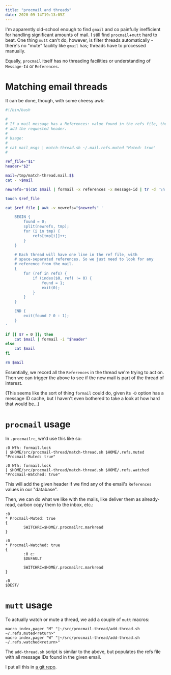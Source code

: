 ```yaml
---
title: "procmail and threads"
date: 2020-09-14T19:13:05Z
---
```


I'm apparently old-school enough to find `gmail` and co painfully inefficient for
handling significant amounts of mail. I still find `procmail`+`mutt`
hard to beat. One thing `mutt` can't do, however, is filter threads
automatically - there's no "mute" facility like `gmail` has; threads
have to processed manually.

Equally, `procmail` itself has no threading facilities or understanding
of `Message-Id` or `References`.

# Matching email threads

It can be done, though, with some cheesy awk:

```bash
#!/bin/bash

#
# If a mail message has a References: value found in the refs file, then
# add the requested header.
#
# Usage:
#
# cat mail_msgs | match-thread.sh ~/.mail.refs.muted "Muted: true"
#

ref_file="$1"
header="$2"

mail=/tmp/match-thread.mail.$$
cat - >$mail

newrefs="$(cat $mail | formail -x references -x message-id | tr -d '\n')"

touch $ref_file

cat $ref_file | awk -v newrefs="$newrefs" '

	BEGIN {
		found = 0;
		split(newrefs, tmp);
		for (i in tmp) {
			refs[tmp[i]]++;
		}
	}

	# Each thread will have one line in the ref file, with
	# space-separated references. So we just need to look for any
	# reference from the mail.
	{
		for (ref in refs) {
			if (index($0, ref) != 0) {
				found = 1;
				exit(0);
			}
		}
	}

	END {
		exit(found ? 0 : 1);
	}
'

if [[ $? = 0 ]]; then
	cat $mail | formail -i "$header"
else
	cat $mail
fi

rm $mail
```

Essentially, we record all the `References` in the thread we're trying
to act on. Then we can trigger the above to see if the new mail is part
of the thread of interest.

(This seems like the sort of thing `formail` could do, given its `-D`
option has a message ID cache, but I haven't even bothered to take a
look at how hard that would be...)

# `procmail` usage

In `.procmailrc`, we'd use this like so:

```
:0 Wfh: formail.lock
| $HOME/src/procmail-thread/match-thread.sh $HOME/.refs.muted "Procmail-Muted: true"

:0 Wfh: formail.lock
| $HOME/src/procmail-thread/match-thread.sh $HOME/.refs.watched "Procmail-Watched: true"
```

This will add the given header if we find any of the email's
`References` values in our "database".

Then, we can do what we like with the mails, like deliver them as
already-read, carbon copy them to the inbox, etc.:

```
:0
* Procmail-Muted: true
{
        SWITCHRC=$HOME/.procmailrc.markread
}

:0
* Procmail-Watched: true
{
        :0 c:
        $DEFAULT

        SWITCHRC=$HOME/.procmailrc.markread
}

:0
$DEST/
```

# `mutt` usage

To actually watch or mute a thread, we add a couple of `mutt` macros:

```
macro index,pager "M" "|~/src/procmail-thread/add-thread.sh ~/.refs.muted<return>"
macro index,pager "W" "|~/src/procmail-thread/add-thread.sh ~/.refs.watched<return>"
```

The `add-thread.sh` script is similar to the above, but populates the
refs file with all message IDs found in the given email.

I put all this in [a git repo](https://github.com/jlevon/procmail-thread).
